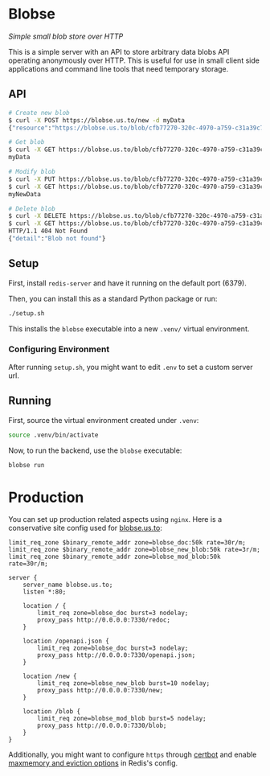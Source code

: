 # Blobse

*Simple small blob store over HTTP*

This is a simple server with an API to store arbitrary data blobs API operating
anonymously over HTTP. This is useful for use in small client side applications and
command line tools that need temporary storage.

## API

```bash
# Create new blob
$ curl -X POST https://blobse.us.to/new -d myData
{"resource":"https://blobse.us.to/blob/cfb77270-320c-4970-a759-c31a39c7b931"}

# Get blob
$ curl -X GET https://blobse.us.to/blob/cfb77270-320c-4970-a759-c31a39c7b931
myData

# Modify blob
$ curl -X PUT https://blobse.us.to/blob/cfb77270-320c-4970-a759-c31a39c7b931 -d myNewData
$ curl -X GET https://blobse.us.to/blob/cfb77270-320c-4970-a759-c31a39c7b931
myNewData

# Delete blob
$ curl -X DELETE https://blobse.us.to/blob/cfb77270-320c-4970-a759-c31a39c7b931
$ curl -X GET https://blobse.us.to/blob/cfb77270-320c-4970-a759-c31a39c7b931 -D -
HTTP/1.1 404 Not Found
{"detail":"Blob not found"}
```

## Setup

First, install `redis-server` and have it running on the default port
(6379).

Then, you can install this as a standard Python package or run:

```bash
./setup.sh
```

This installs the `blobse` executable into a new `.venv/` virtual environment.

### Configuring Environment

After running `setup.sh`, you might want to edit `.env` to set a custom server url.

## Running

First, source the virtual environment created under `.venv`:

```bash
source .venv/bin/activate
```

Now, to run the backend, use the `blobse` executable:

```bash
blobse run
```

# Production

You can set up production related aspects using `nginx`. Here is a conservative site
config used for [blobse.us.to](https://blobse.us.to):

```nginx
limit_req_zone $binary_remote_addr zone=blobse_doc:50k rate=30r/m;
limit_req_zone $binary_remote_addr zone=blobse_new_blob:50k rate=3r/m;
limit_req_zone $binary_remote_addr zone=blobse_mod_blob:50k rate=30r/m;

server {
    server_name blobse.us.to;
    listen *:80;

    location / {
        limit_req zone=blobse_doc burst=3 nodelay;
        proxy_pass http://0.0.0.0:7330/redoc;
    }

    location /openapi.json {
        limit_req zone=blobse_doc burst=3 nodelay;
        proxy_pass http://0.0.0.0:7330/openapi.json;
    }

    location /new {
        limit_req zone=blobse_new_blob burst=10 nodelay;
        proxy_pass http://0.0.0.0:7330/new;
    }

    location /blob {
        limit_req zone=blobse_mod_blob burst=5 nodelay;
        proxy_pass http://0.0.0.0:7330/blob;
    }
}
```

Additionally, you might want to configure `https` through
[certbot](https://certbot.eff.org/) and enable
[maxmemory and eviction options](https://redis.io/topics/lru-cache#maxmemory-configuration-directive)
in Redis's config.
